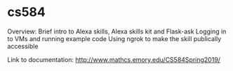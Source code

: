 # cs584
Overview:
Brief intro to Alexa skills, Alexa skills kit and Flask-ask 
Logging in to VMs and running example code 
Using ngrok to make the skill publically accessible

Link to documentation: http://www.mathcs.emory.edu/CS584Spring2019/

